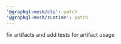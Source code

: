 ```yaml
---
'@graphql-mesh/cli': patch
'@graphql-mesh/runtime': patch
---
```


fix artifacts and add tests for artifact usage
